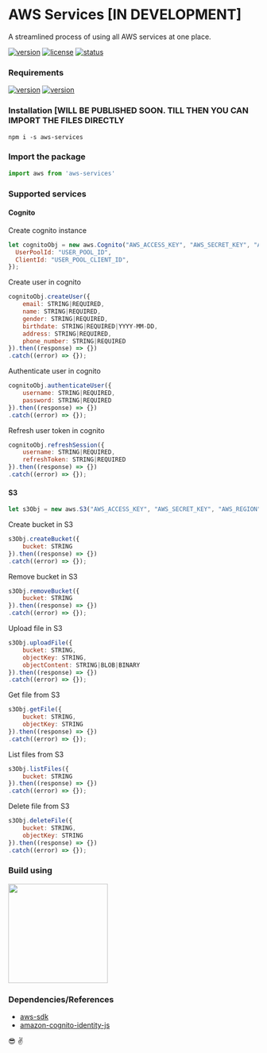 # AWS Services [IN DEVELOPMENT]
A streamlined process of using all AWS services at one place. 

[![version](https://img.shields.io/static/v1?label=version&message=v0.0.5&color=ff69b4)]()
[![license](https://img.shields.io/static/v1?label=license&message=Apache2.0&color=yellow)]()
[![status](https://img.shields.io/static/v1?label=status&message=development&color=orange)]()

### Requirements 
[![version](https://img.shields.io/static/v1?label=node&message=>v12.*&color=success)]()
[![version](https://img.shields.io/static/v1?label=npm&message=>v6.*&color=blue)]()

### Installation [WILL BE PUBLISHED SOON. TILL THEN YOU CAN IMPORT THE FILES DIRECTLY
```npm
npm i -s aws-services
```

### Import the package
```js
import aws from 'aws-services'
```

### Supported services
#### Cognito
Create cognito instance
```js
let cognitoObj = new aws.Cognito("AWS_ACCESS_KEY", "AWS_SECRET_KEY", "AWS_REGION", {
  UserPoolId: "USER_POOL_ID",
  ClientId: "USER_POOL_CLIENT_ID",
});
```

Create user in cognito
```js
cognitoObj.createUser({
    email: STRING|REQUIRED,
    name: STRING|REQUIRED,
    gender: STRING|REQUIRED,
    birthdate: STRING|REQUIRED|YYYY-MM-DD,
    address: STRING|REQUIRED,
    phone_number: STRING|REQUIRED
}).then((response) => {})
.catch((error) => {});
```

Authenticate user in cognito
```js
cognitoObj.authenticateUser({
    username: STRING|REQUIRED,
    password: STRING|REQUIRED
}).then((response) => {})
.catch((error) => {});
```

Refresh user token in cognito
```js
cognitoObj.refreshSession({
    username: STRING|REQUIRED,
    refreshToken: STRING|REQUIRED
}).then((response) => {})
.catch((error) => {});
```

#### S3
```js
let s3Obj = new aws.S3("AWS_ACCESS_KEY", "AWS_SECRET_KEY", "AWS_REGION");
```
Create bucket in S3
```js
s3Obj.createBucket({
    bucket: STRING
}).then((response) => {})
.catch((error) => {});
```

Remove bucket in S3
```js
s3Obj.removeBucket({
    bucket: STRING
}).then((response) => {})
.catch((error) => {});
```

Upload file in S3
```js
s3Obj.uploadFile({
    bucket: STRING,
    objectKey: STRING,
    objectContent: STRING|BLOB|BINARY
}).then((response) => {})
.catch((error) => {});
```

Get file from S3
```js
s3Obj.getFile({
    bucket: STRING,
    objectKey: STRING
}).then((response) => {})
.catch((error) => {});
```

List files from S3
```js
s3Obj.listFiles({
    bucket: STRING
}).then((response) => {})
.catch((error) => {});
```

Delete file from S3
```js
s3Obj.deleteFile({
    bucket: STRING,
    objectKey: STRING
}).then((response) => {})
.catch((error) => {});
```

### Build using
<img src="http://blog.rudrakshpathak.com/wp-content/uploads/2020/04/typescript.png" width="200">

### Dependencies/References

* [aws-sdk](https://www.npmjs.com/package/aws-sdk)
* [amazon-cognito-identity-js](https://www.npmjs.com/package/amazon-cognito-identity-js)


:sunglasses:
:v:
